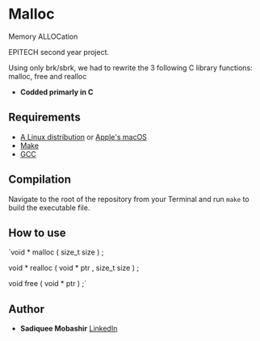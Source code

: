 # Malloc
Memory ALLOCation

EPITECH second year project.

Using only brk/sbrk, we had to rewrite the 3 following C library functions: malloc, free and realloc

* **Codded primarly in C**

## Requirements

 - [A Linux distribution](https://en.wikipedia.org/wiki/Linux_distribution) or [Apple's macOS](https://en.wikipedia.org/wiki/MacOS)
 - [Make](https://www.gnu.org/software/make/)
 - [GCC](https://gcc.gnu.org/)


## Compilation

Navigate to the root of the repository from your Terminal and run `make` to build the executable file.

## How to use

`void * malloc ( size_t size ) ;

void * realloc ( void * ptr , size_t size ) ;

void free ( void * ptr ) ;`


## Author

* **Sadiquee Mobashir** [LinkedIn](https://www.linkedin.com/in/mobashir-sadiquee-aa429a145/)

